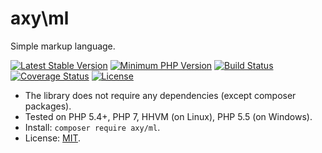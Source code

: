 # axy\ml

Simple markup language.

[![Latest Stable Version](https://img.shields.io/packagist/v/axy/ml.svg?style=flat-square)](https://packagist.org/packages/axy/ml)
[![Minimum PHP Version](https://img.shields.io/badge/php-%3E%3D%205.4-8892BF.svg?style=flat-square)](https://php.net/)
[![Build Status](https://img.shields.io/travis/axypro/ml/master.svg?style=flat-square)](https://travis-ci.org/axypro/ml)
[![Coverage Status](https://coveralls.io/repos/axypro/ml/badge.svg?branch=master&service=github)](https://coveralls.io/github/axypro/ml?branch=master)
[![License](https://poser.pugx.org/axy/ml/license)](LICENSE)

* The library does not require any dependencies (except composer packages).
* Tested on PHP 5.4+, PHP 7, HHVM (on Linux), PHP 5.5 (on Windows).
* Install: `composer require axy/ml`.
* License: [MIT](LICENSE).

